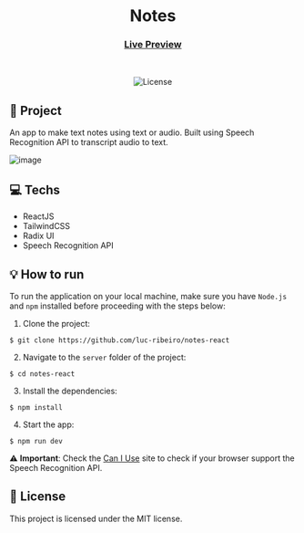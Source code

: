 <h1 align="center" style="text-align: center;">
  Notes
</h1>

<h3 align="center">
  <a href="https://notes-react-rho.vercel.app" target="_blank">Live Preview</a>
</h3>

<br>

<p align="center">
  <img alt="License" src="https://img.shields.io/static/v1?label=license&message=MIT&color=49AA26&labelColor=000000">
</p>

<h2 id="project">📁 Project</h2>

An app to make text notes using text or audio. Built using Speech Recognition API to transcript audio to text.

![image](https://github.com/luc-ribeiro/notes-react/assets/69688077/fc8b72ae-1726-4d0f-ad65-2be01326e6fd)

<h2 id="technologies">💻 Techs</h2>

- ReactJS
- TailwindCSS
- Radix UI
- Speech Recognition API

<h2 id="usage">💡 How to run</h2>

To run the application on your local machine, make sure you have `Node.js` and `npm` installed before proceeding with the steps below:

1. Clone the project:

```
$ git clone https://github.com/luc-ribeiro/notes-react
```

2. Navigate to the `server` folder of the project:

```
$ cd notes-react
```

3. Install the dependencies:

```
$ npm install
```

4. Start the app:

```
$ npm run dev
```

⚠️ **Important**: Check the [Can I Use](https://caniuse.com/?search=speech%20recognition) site to check if your browser support the Speech Recognition API.

<h2 id="license">📝 License</h2>

This project is licensed under the MIT license.

